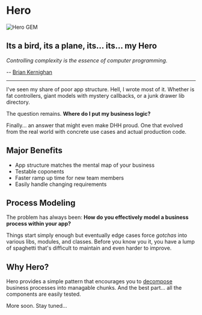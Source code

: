 # Hero

![Hero GEM](http://hopsoft.github.com/hero/images/hero.jpg) 

## Its a bird, its a plane, its... its... my Hero

*Controlling complexity is the essence of computer programming.*

-- [Brian Kernighan](http://en.wikipedia.org/wiki/Brian_Kernighan)

---

I've seen my share of poor app structure. 
Hell, I wrote most of it.
Whether is fat controllers, giant models with mystery callbacks, or a junk drawer lib directory.

The question remains. **Where do I put my business logic?**

Finally... an answer that might even make DHH proud. 
One that evolved from the real world with concrete use cases and actual production code.

## Major Benefits

* App structure matches the mental map of your business
* Testable coponents
* Faster ramp up time for new team members
* Easily handle changing requirements 

## Process Modeling

The problem has always been: **How do you effectively model a business process within your app?**

Things start simply enough but eventually edge cases force *gotchas* into
various libs, modules, and classes. Before you know you it,
you have a lump of spaghetti that's difficult to maintain and even harder to improve.

## Why Hero?

Hero provides a simple pattern that encourages you to 
<a href="http://en.wikipedia.org/wiki/Decomposition_(computer_science)">decompose</a>
business processes into managable chunks. And the best part... all the components are easily tested.


More soon. Stay tuned...
